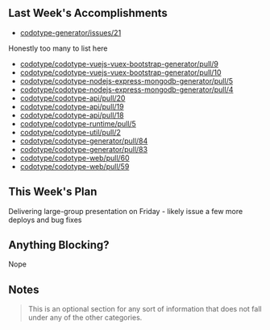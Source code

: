 ## Last Week's Accomplishments

- [codotype-generator/issues/21](https://github.com/codotype/codotype-generator/issues/21)

Honestly too many to list here

- [codotype/codotype-vuejs-vuex-bootstrap-generator/pull/9](https://github.com/codotype/codotype-vuejs-vuex-bootstrap-generator/pull/9)
- [codotype/codotype-vuejs-vuex-bootstrap-generator/pull/10](https://github.com/codotype/codotype-vuejs-vuex-bootstrap-generator/pull/10)
- [codotype/codotype-nodejs-express-mongodb-generator/pull/5](https://github.com/codotype/codotype-nodejs-express-mongodb-generator/pull/5)
- [codotype/codotype-nodejs-express-mongodb-generator/pull/4](https://github.com/codotype/codotype-nodejs-express-mongodb-generator/pull/4)
- [codotype/codotype-api/pull/20](https://github.com/codotype/codotype-api/pull/20)
- [codotype/codotype-api/pull/19](https://github.com/codotype/codotype-api/pull/19)
- [codotype/codotype-api/pull/18](https://github.com/codotype/codotype-api/pull/18)
- [codotype/codotype-runtime/pull/5](https://github.com/codotype/codotype-runtime/pull/5)
- [codotype/codotype-util/pull/2](https://github.com/codotype/codotype-util/pull/2)
- [codotype/codotype-generator/pull/84](https://github.com/codotype/codotype-generator/pull/84)
- [codotype/codotype-generator/pull/83](https://github.com/codotype/codotype-generator/pull/83)
- [codotype/codotype-web/pull/60](https://github.com/codotype/codotype-web/pull/60)
- [codotype/codotype-web/pull/59](https://github.com/codotype/codotype-web/pull/59)

## This Week's Plan

Delivering large-group presentation on Friday - likely issue a few more deploys and bug fixes

## Anything Blocking?

Nope

## Notes

> This is an optional section for any sort of information that does not fall under any of the other categories.
